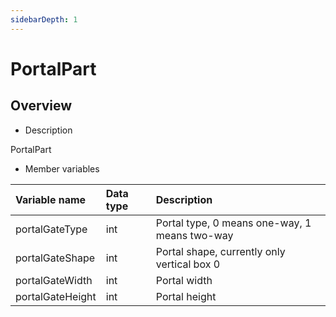 ```yaml
--- 
sidebarDepth: 1 
--- 
```

# PortalPart 

## Overview 

- Description 

PortalPart 

- Member variables 

| Variable name | <div style="width: 4em">Data type</div> | Description | 
| :--- | :--- | :--- | 
| portalGateType | int | Portal type, 0 means one-way, 1 means two-way | 
| portalGateShape | int | Portal shape, currently only vertical box 0 | 
| portalGateWidth | int | Portal width | 
| portalGateHeight | int | Portal height | 

